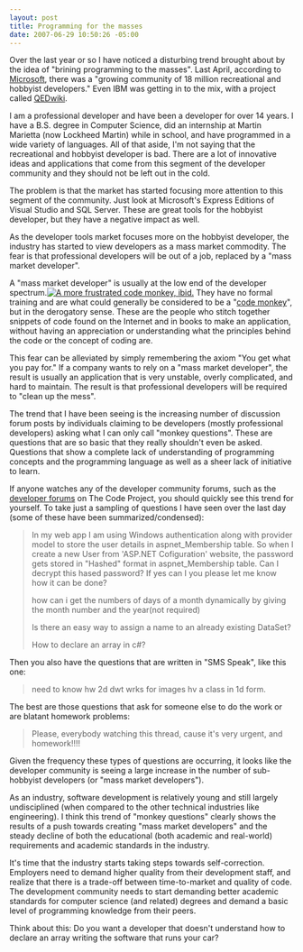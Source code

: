 ```yaml
---
layout: post
title: Programming for the masses
date: 2007-06-29 10:50:26 -05:00
---
```


Over the last year or so I have noticed a disturbing trend brought about by the idea of "brining programming to the masses". Last April, according to [Microsoft](http://www.microsoft.com/presspass/press/2006/apr06/04-19VSExpressFreePR.mspx), there was a "growing community of 18 million recreational and hobbyist developers." Even IBM was getting in to the mix, with a project called [QEDwiki](http://news.com.com/IBM+eyes+programming+for+the+masses/2100-1007_3-6065324.html).

I am a professional developer and have been a developer for over 14 years. I have a B.S. degree in Computer Science, did an internship at Martin Marietta (now Lockheed Martin) while in school, and have programmed in a wide variety of languages. All of that aside, I'm not saying that the recreational and hobbyist developer is bad. There are a lot of innovative ideas and applications that come from this segment of the developer community and they should not be left out in the cold.

The problem is that the market has started focusing more attention to this segment of the community. Just look at Microsoft's Express Editions of Visual Studio and SQL Server. These are great tools for the hobbyist developer, but they have a negative impact as well.

As the developer tools market focuses more on the hobbyist developer, the industry has started to view developers as a mass market commodity. The fear is that professional developers will be out of a job, replaced by a "mass market developer".

A "mass market developer" is usually at the low end of the developer spectrum.[![A more frustrated code monkey, ibid.](http://upload.wikimedia.org/wikipedia/commons/thumb/5/50/Code_Monkey.jpg/180px-Code_Monkey.jpg)](http://en.wikipedia.org/wiki/Image:Code_Monkey.jpg) They have no formal training and are what could generally be considered to be a "[code monkey](http://en.wikipedia.org/wiki/Code_monkey#Derogatory_use)", but in the derogatory sense. These are the people who stitch together snippets of code found on the Internet and in books to make an application, without having an appreciation or understanding what the principles behind the code or the concept of coding are.

This fear can be alleviated by simply remembering the axiom "You get what you pay for." If a company wants to rely on a "mass market developer", the result is usually an application that is very unstable, overly complicated, and hard to maintain. The result is that professional developers will be required to "clean up the mess".

The trend that I have been seeing is the increasing number of discussion forum posts by individuals claiming to be developers (mostly professional developers) asking what I can only call "monkey questions". These are questions that are so basic that they really shouldn't even be asked. Questions that show a complete lack of understanding of programming concepts and the programming language as well as a sheer lack of initiative to learn.

If anyone watches any of the developer community forums, such as the [developer forums](http://www.codeproject.com/script/comments/forums.asp) on The Code Project, you should quickly see this trend for yourself. To take just a sampling of questions I have seen over the last day (some of these have been summarized/condensed):

> In my web app I am using Windows authentication along with provider model to store the user details in aspnet_Membership table. So when I create a new User from 'ASP.NET Cofiguration' website, the password gets stored in "Hashed" format in aspnet_Membership table.
> Can I decrypt this hased password? If yes can I you please let me know how it can be done?
> 
> how can i get the numbers of days of a month dynamically by giving the month number and the year(not required)
> 
> Is there an easy way to assign a name to an already existing DataSet?
> 
> How to declare an array in c#?

Then you also have the questions that are written in "SMS Speak", like this one: 

> need to know hw 2d dwt wrks for images hv a class in 1d form.

The best are those questions that ask for someone else to do the work or are blatant homework problems: 

> Please, everybody watching this thread, cause it's very urgent, and homework!!!!

Given the frequency these types of questions are occurring, it looks like the developer community is seeing a large increase in the number of sub-hobbyist developers (or "mass market developers"). 

As an industry, software development is relatively young and still largely undisciplined (when compared to the other technical industries like engineering). I think this trend of "monkey questions" clearly shows the results of a push towards creating "mass market developers" and the steady decline of both the educational (both academic and real-world) requirements and academic standards in the industry. 

It's time that the industry starts taking steps towards self-correction. Employers need to demand higher quality from their development staff, and realize that there is a trade-off between time-to-market and quality of code. The development community needs to start demanding better academic standards for computer science (and related) degrees and demand a basic level of programming knowledge from their peers. 

Think about this: Do you want a developer that doesn't understand how to declare an array writing the software that runs your car?
